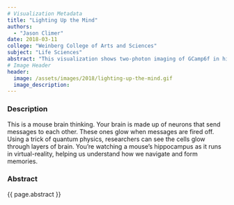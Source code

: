 ```yaml
---
# Visualization Metadata
title: "Lighting Up the Mind"
authors:
  - "Jason Climer"
date: 2018-03-11
college: "Weinberg College of Arts and Sciences"
subject: "Life Sciences"
abstract: "This visualization shows two-photon imaging of GCamp6f in hippocampal pyramidal neurons as a mouse navigates a virtual reality maze. These techniques give us an indirect measure of activity in neurons or small compartments of neurons in an awake, behaving animal. The hippocampus has been well characterized as playing an essential role in episodic memory. Many hippocampal neurons are “place cells,” cells that fire when an animal is in a specific area of the environment. We can also teleport animals to a new environment and watch as these representations form. Using novel statistical, genetic, and microscopy tools we are examining the mechanisms that underlie this process to better understand memory and navigation."
# Image Header
header:
  image: /assets/images/2018/lighting-up-the-mind.gif
  image_description:
---
```

### Description
This is a mouse brain thinking. Your brain is made up of neurons that send messages to each other. These ones glow when messages are fired off. Using a trick of quantum physics, researchers can see the cells glow through layers of brain. You’re watching a mouse’s hippocampus as it runs in virtual-reality, helping us understand how we navigate and form memories.

### Abstract
{{ page.abstract }}
